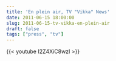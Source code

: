 ```yaml
---
title: 'En plein air, TV "Vikka" News'
date: 2011-06-15 18:00:00
slug: 2011-06-15-tv-vikka-en-plein-air
draft: false
tags: ["press", "tv"]
---
```


{{< youtube I2Z4XiC8wzI >}}
